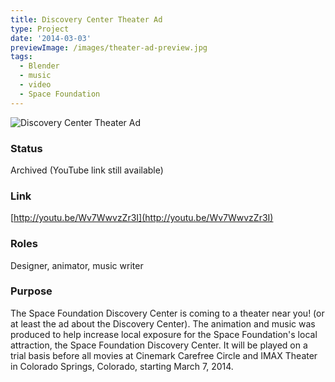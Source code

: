```yaml
---
title: Discovery Center Theater Ad
type: Project
date: '2014-03-03'
previewImage: /images/theater-ad-preview.jpg
tags:
  - Blender
  - music
  - video
  - Space Foundation
---
```

![Discovery Center Theater Ad](/images/theater-ad-top.jpg)

### Status

Archived (YouTube link still available)

### Link

[http://youtu.be/Wv7WwvzZr3I](http://youtu.be/Wv7WwvzZr3I)

### Roles

Designer, animator, music writer

### Purpose

The Space Foundation Discovery Center is coming to a theater near you! (or at least the ad about the Discovery Center). The animation and music was produced to help increase local exposure for the Space Foundation's local attraction, the Space Foundation Discovery Center. It will be played on a trial basis before all movies at Cinemark Carefree Circle and IMAX Theater in Colorado Springs, Colorado, starting March 7, 2014.
